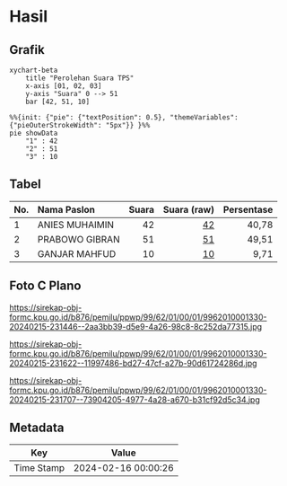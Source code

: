 # Hasil

## Grafik

```mermaid
xychart-beta
    title "Perolehan Suara TPS"
    x-axis [01, 02, 03]
    y-axis "Suara" 0 --> 51
    bar [42, 51, 10]
```

```mermaid
%%{init: {"pie": {"textPosition": 0.5}, "themeVariables": {"pieOuterStrokeWidth": "5px"}} }%%
pie showData
    "1" : 42
    "2" : 51
    "3" : 10
```

## Tabel

| No. | Nama Paslon    | Suara | Suara (raw) | Persentase |
|:--- |:-------------- | -----:| -----------:| ----------:|
| 1   | ANIES MUHAIMIN | 42    | [42][p-1]   | 40,78      |
| 2   | PRABOWO GIBRAN | 51    | [51][p-2]   | 49,51      |
| 3   | GANJAR MAHFUD  | 10    | [10][p-3]   | 9,71       |


[p-1]: https://github.com/gigit-pemilu/pemilu-2024-99-luar-negeri/blob/main/pilpres/hitung-suara/sub/99-luar-negeri/sub/62-kuala-lumpur-malaysia/sub/01-kuala-lumpur-malaysia/sub/0001-kuala-lumpur-malaysia/sub/330-tps-017/sub/paslon-1.txt
[p-2]: https://github.com/gigit-pemilu/pemilu-2024-99-luar-negeri/blob/main/pilpres/hitung-suara/sub/99-luar-negeri/sub/62-kuala-lumpur-malaysia/sub/01-kuala-lumpur-malaysia/sub/0001-kuala-lumpur-malaysia/sub/330-tps-017/sub/paslon-2.txt
[p-3]: https://github.com/gigit-pemilu/pemilu-2024-99-luar-negeri/blob/main/pilpres/hitung-suara/sub/99-luar-negeri/sub/62-kuala-lumpur-malaysia/sub/01-kuala-lumpur-malaysia/sub/0001-kuala-lumpur-malaysia/sub/330-tps-017/sub/paslon-3.txt

## Foto C Plano

https://sirekap-obj-formc.kpu.go.id/b876/pemilu/ppwp/99/62/01/00/01/9962010001330-20240215-231446--2aa3bb39-d5e9-4a26-98c8-8c252da77315.jpg

https://sirekap-obj-formc.kpu.go.id/b876/pemilu/ppwp/99/62/01/00/01/9962010001330-20240215-231622--11997486-bd27-47cf-a27b-90d61724286d.jpg

https://sirekap-obj-formc.kpu.go.id/b876/pemilu/ppwp/99/62/01/00/01/9962010001330-20240215-231707--73904205-4977-4a28-a670-b31cf92d5c34.jpg


## Metadata

| Key        | Value               |
| ---------- | ------------------- |
| Time Stamp | 2024-02-16 00:00:26 |



